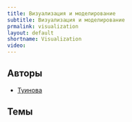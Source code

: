 ```yaml
---
title: Визуализация и моделирование
subtitle: Визуализация и моделирование
prmalink: visualization
layout: default
shortname: Visualization
video:
---
```


## Авторы

+ [Туинова](Tuinova)

## Темы
